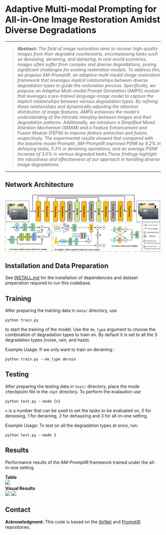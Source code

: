 # Adaptive Multi-modal Prompting for All-in-One Image Restoration Amidst Diverse Degradations


<hr />

> **Abstract:** *The field of image restoration aims to recover high-quality images from their degraded counterparts, encompassing tasks such as denoising, deraining, and dehazing. In real-world scenarios, images often suffer from complex and diverse degradations, posing significant challenges for existing restoration models. To address this, we propose AM-PromptIR, an adaptive multi-modal image restoration framework that leverages implicit relationships between diverse degradation types to guide the restoration process. Specifically, we propose an Adaptive Multi-modal Prompt Generation (AMPG) module that leverages a pre-trained language-image model to capture the implicit relationships between various degradation types. By refining these relationships and dynamically adjusting the attention distribution of image features, AMPG enhances the model's understanding of the intricate interplay between images and their degradation patterns. Additionally, we introduce a Simplified Mixed Attention Mechanism (SMAM) and a Feature Enhancement and Fusion Module (FEFM) to improve feature extraction and fusion, respectively. The experimental results showed that compared with the baseline model PromptIr, AM-PromptIR improved PSNR by 9.2% in dehazing  tasks, 5.3% in deraining operations, and an average PSNR increase of 3.0% in various degraded tasks.These findings highlight the robustness and effectiveness of our approach in handling diverse image degradations.* 
<hr />

## Network Architecture

<img src = "AM-PromptIR.jpg"> 

## Installation and Data Preparation

See [INSTALL.md](INSTALL.md) for the installation of dependencies and dataset preperation required to run this codebase.

## Training

After preparing the training data in ```data/``` directory, use 
```
python train.py
```
to start the training of the model. Use the ```de_type``` argument to choose the combination of degradation types to train on. By default it is set to all the 3 degradation types (noise, rain, and haze).

Example Usage: If we only want to train on deraining :
```
python train.py --de_type derain
```

## Testing

After preparing the testing data in ```test/``` directory, place the mode checkpoint file in the ```ckpt``` directory.  To perform the evalaution use
```
python test.py --mode {n}
```
```n``` is a number that can be used to set the tasks to be evaluated on, 0 for denoising, 1 for deraining, 2 for dehaazing and 3 for all-in-one setting.

Example Usage: To test on all the degradation types at once, run:

```
python test.py --mode 3
```

## Results
Performance results of the AM-PromptIR framework trained under the all-in-one setting

<summary><strong>Table</strong> </summary>

<img src = "result.png"> 

<summary><strong>Visual Results</strong></summary>
<img src = "dehazy.jpg"> 
<img src = "derain.jpg"> 



## Contact
**Acknowledgment:** This code is based on the [AirNet](https://github.com/XLearning-SCU/2022-CVPR-AirNet) and [PromptIR](https://github.com/va1shn9v/PromptIR) repositories. 

